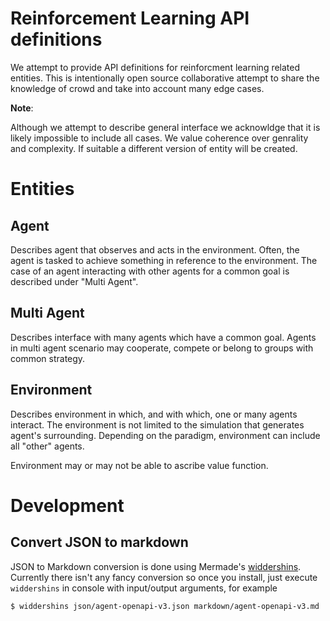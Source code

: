# Reinforcement Learning API definitions

We attempt to provide API definitions for reinforcment learning related entities.
This is intentionally open source collaborative attempt to share the knowledge of crowd and take into account many edge cases.

**Note**:

Although we attempt to describe general interface we acknowldge that it is likely impossible to include all cases.
We value coherence over genrality and complexity. If suitable a different version of entity will be created.


# Entities

## Agent

Describes agent that observes and acts in the environment.
Often, the agent is tasked to achieve something in reference to the environment.
The case of an agent interacting with other agents for a common goal is described under "Multi Agent".

## Multi Agent

Describes interface with many agents which have a common goal.
Agents in multi agent scenario may cooperate, compete or belong to groups with common strategy.

## Environment

Describes environment in which, and with which, one or many agents interact.
The environment is not limited to the simulation that generates agent's surrounding.
Depending on the paradigm, environment can include all "other" agents.

Environment may or may not be able to ascribe value function.

# Development

## Convert JSON to markdown

JSON to Markdown conversion is done using Mermade's [widdershins](https://github.com/Mermade/widdershins).
Currently there isn't any fancy conversion so once you install, just execute `widdershins` in console with
input/output arguments, for example

```
$ widdershins json/agent-openapi-v3.json markdown/agent-openapi-v3.md
```

